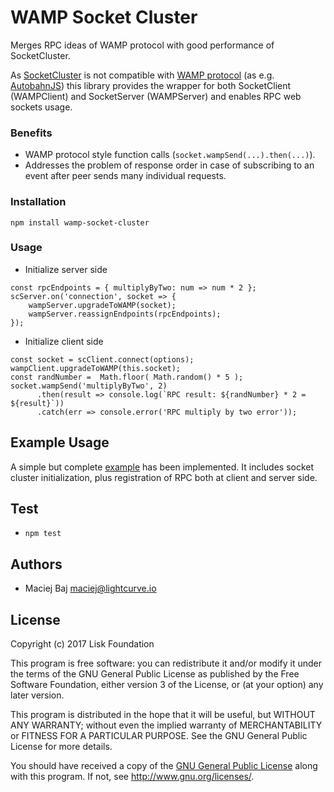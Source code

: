# WAMP Socket Cluster

Merges RPC ideas of WAMP protocol with good performance of SocketCluster.

As [SocketCluster](http://socketcluster.io/#!/) is not compatible with [WAMP protocol](http://wamp-proto.org/) (as e.g. [AutobahnJS](https://github.com/crossbario/autobahn-js/)) this library provides the wrapper for both SocketClient (WAMPClient) and SocketServer (WAMPServer) and enables RPC web sockets usage.

### Benefits

- WAMP protocol style function calls (`socket.wampSend(...).then(...)`).
- Addresses the problem of response order in case of subscribing to an event after peer sends many individual requests.

### Installation

```
npm install wamp-socket-cluster
```

### Usage

- Initialize server side

```
const rpcEndpoints = { multiplyByTwo: num => num * 2 };
scServer.on('connection', socket => {
	wampServer.upgradeToWAMP(socket);
	wampServer.reassignEndpoints(rpcEndpoints);
});
```

- Initialize client side

```
const socket = scClient.connect(options);
wampClient.upgradeToWAMP(this.socket);
const randNumber =  Math.floor( Math.random() * 5 );
socket.wampSend('multiplyByTwo', 2)
      .then(result => console.log(`RPC result: ${randNumber} * 2 = ${result}`))
      .catch(err => console.error('RPC multiply by two error'));
```

## Example Usage

A simple but complete [example](https://github.com/LiskHQ/wamp-socket-cluster/tree/master/example) has been implemented. It includes socket cluster initialization, plus registration of RPC both at client and server side.

## Test

- `npm test`

## Authors

- Maciej Baj <maciej@lightcurve.io>

## License

Copyright (c) 2017 Lisk Foundation  

This program is free software: you can redistribute it and/or modify it under the terms of the GNU General Public License as published by the Free Software Foundation, either version 3 of the License, or (at your option) any later version.

This program is distributed in the hope that it will be useful, but WITHOUT ANY WARRANTY; without even the implied warranty of MERCHANTABILITY or FITNESS FOR A PARTICULAR PURPOSE. See the GNU General Public License for more details.

You should have received a copy of the [GNU General Public License](https://github.com/LiskHQ/wamp-socket-cluster/tree/master/LICENSE) along with this program.  If not, see <http://www.gnu.org/licenses/>.
